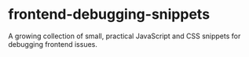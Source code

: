# frontend-debugging-snippets
A growing collection of small, practical JavaScript and CSS snippets for debugging frontend issues.
